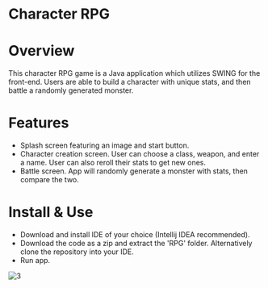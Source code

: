 # Character RPG 

# Overview
This character RPG game is a Java application which utilizes SWING for the front-end. Users are able to build a character with unique stats, and then battle a randomly generated monster.

# Features
- Splash screen featuring an image and start button.
- Character creation screen. User can choose a class, weapon, and enter a name. User can also reroll their stats to get new ones. 
- Battle screen. App will randomly generate a monster with stats, then compare the two.

# Install & Use
- Download and install IDE of your choice (Intellij IDEA recommended).
- Download the code as a zip and extract the 'RPG' folder. Alternatively clone the repository into your IDE.
- Run app.

![3](https://github.com/SCMLuke/Character-RPG-Game/assets/120058599/04377a0d-cb4d-429d-89cd-7fce7130118a)
